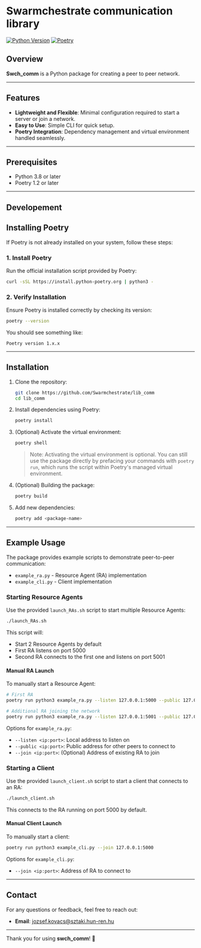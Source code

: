 # Swarmchestrate communication library

[![Python Version](https://img.shields.io/badge/python-3.8+-blue.svg)](https://www.python.org/downloads/)
[![Poetry](https://img.shields.io/badge/poetry-%20v1.2+-blue)](https://python-poetry.org/)

## Overview

**Swch_comm** is a Python package for creating a peer to peer network.

---

## Features

- **Lightweight and Flexible**: Minimal configuration required to start a server or join a network.
- **Easy to Use**: Simple CLI for quick setup.
- **Poetry Integration**: Dependency management and virtual environment handled seamlessly.

---

## Prerequisites

- Python 3.8 or later
- Poetry 1.2 or later

---

## Developement

## Installing Poetry

If Poetry is not already installed on your system, follow these steps:

### 1. Install Poetry

Run the official installation script provided by Poetry:

```bash
curl -sSL https://install.python-poetry.org | python3 -
```

### 2. Verify Installation

Ensure Poetry is installed correctly by checking its version:

```bash
poetry --version
```

You should see something like:

```
Poetry version 1.x.x
```

---

## Installation

1. Clone the repository:

   ```bash
   git clone https://github.com/Swarmchestrate/lib_comm
   cd lib_comm
   ```

2. Install dependencies using Poetry:

   ```bash
   poetry install
   ```

3. (Optional) Activate the virtual environment:

   ```bash
   poetry shell
   ```

   > Note: Activating the virtual environment is optional. You can still use the package directly by prefacing your commands with `poetry run`, which runs the script within Poetry's managed virtual environment.

4. (Optional) Building the package:

   ```bash
   poetry build
   ```

5. Add new dependencies:

   ```bash
   poetry add <package-name>
   ```

---

## Example Usage

The package provides example scripts to demonstrate peer-to-peer communication:
- `example_ra.py` - Resource Agent (RA) implementation
- `example_cli.py` - Client implementation 

### Starting Resource Agents

Use the provided `launch_RAs.sh` script to start multiple Resource Agents:

```bash
./launch_RAs.sh
```

This script will:
- Start 2 Resource Agents by default
- First RA listens on port 5000
- Second RA connects to the first one and listens on port 5001

#### Manual RA Launch

To manually start a Resource Agent:

```bash
# First RA
poetry run python3 example_ra.py --listen 127.0.0.1:5000 --public 127.0.0.1:5000

# Additional RA joining the network
poetry run python3 example_ra.py --listen 127.0.0.1:5001 --public 127.0.0.1:5001 --join 127.0.0.1:5000
```

Options for `example_ra.py`:
- `--listen <ip:port>`: Local address to listen on
- `--public <ip:port>`: Public address for other peers to connect to
- `--join <ip:port>`: (Optional) Address of existing RA to join

### Starting a Client

Use the provided `launch_client.sh` script to start a client that connects to an RA:

```bash
./launch_client.sh
```

This connects to the RA running on port 5000 by default.

#### Manual Client Launch

To manually start a client:

```bash
poetry run python3 example_cli.py --join 127.0.0.1:5000
```

Options for `example_cli.py`:
- `--join <ip:port>`: Address of RA to connect to

---

## Contact

For any questions or feedback, feel free to reach out:

- **Email**: jozsef.kovacs@sztaki.hun-ren.hu

---

Thank you for using **swch_comm**! 🎉